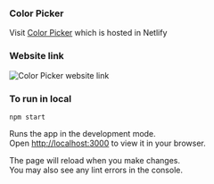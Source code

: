 ### Color Picker

Visit [Color Picker](https://color-picker-reactjs.netlify.app/) which is hosted in Netlify

### Website link
<p>
 <img src="https://api.qrserver.com/v1/create-qr-code/?size=150x150&data=https://color-picker-reactjs.netlify.app/" alt="Color Picker website link"/> 
</p>
 
### To run in local

`npm start`

Runs the app in the development mode.\
Open [http://localhost:3000](http://localhost:3000) to view it in your browser.

The page will reload when you make changes.\
You may also see any lint errors in the console.
